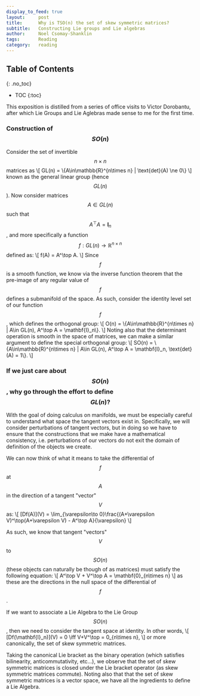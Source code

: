 ```yaml
---
display_to_feed: true
layout:     post
title:      Why is TSO(n) the set of skew symmetric matrices?
subtitle:   Constructing Lie groups and Lie algebras
author:     Noel Csomay-Shanklin
tags:       Reading
category:   reading
---
```

## Table of Contents
{: .no_toc}
* TOC
{:toc}

This exposition is distilled from a series of office visits to Victor Dorobantu, after which Lie Groups and Lie Aglebras made sense to me for the first time.

### Construction of $$SO(n)$$
Consider the set of invertible $$n\times n$$ matrices as
\\[
GL(n) = \\{A\in\mathbb{R}^{n\times n} | \text{det}(A) \ne 0\\}
\\]
known as the general linear group (hence $$GL(n)$$). Now consider matrices $$A\in GL(n)$$ such that $$A^\top A = \mathbf{I}_n$$, and more specifically a function $$f:GL(n)\to\mathbb{R}^{n\times n}$$ defined as:
\\[
f(A) = A^\top A.
\\]
Since $$f$$ is a smooth function, we know via the inverse function theorem that the pre-image of any regular value of $$f$$ defines a submanifold of the space. As such, consider the identity level set of our function $$f$$, which defines the orthogonal group:
\\[
O(n) = \\{A\in\mathbb{R}^{n\times n} | A\in GL(n), A^\top A = \mathbf{I}_n\\}.
\\]
Noting also that the determinant operation is smooth in the space of matrices, we can make a similar argument to define the special orthogonal group:
\\[
SO(n) = \\{A\in\mathbb{R}^{n\times n} | A\in GL(n), A^\top A = \mathbf{I}_n, \text{det}(A) = 1\\}.
\\]

### If we just care about $$SO(n)$$, why go through the effort to define $$GL(n)?$$
With the goal of doing calculus on manifolds, we must be especially careful to understand what space the tangent vectors exist in. Specifically, we will consider perturbations of tangent vectors, but in doing so we have to ensure that the constructions that we make have a mathematical consistency, i.e. perturbations of our vectors do not exit the domain of definition of the objects we create. 

We can now think of what it means to take the differential of $$f$$ at $$A$$ in the direction of a tangent "vector" $$V$$ as:
\\[
\[Df(A)\](V) = \lim_{\varepsilon\to 0}\frac{(A+\varepsilon V)^\top(A+\varepsilon V) - A^\top A}{\varepsilon}
\\]

As such, we know that tangent "vectors" $$V$$ to $$SO(n)$$ (these objects can naturally be though of as matrices) must satisfy the following equation:
\\[
A^\top V + V^\top A = \mathbf{0}_{n\times n}
\\]
as these are the directions in the null space of the differential of $$f$$.


If we want to associate a Lie Algebra to the Lie Group $$SO(n)$$, then we need to consider the tangent space at identity. In other words,
\\[
\[Df(\mathbf{I}_n)\](V) = 0 \iff V+V^\top = 0\_{n\times n},
\\]
or more canonically, the set of skew symmetric matrices. 

Taking the canonical Lie bracket as the binary operation (which satisfies bilinearity, anticommutativity, etc...), we observe that the set of skew symmetric matrices is closed under the Lie bracket operator (as skew symmetric matrices commute). Noting also that that the set of skew symmetric matrices is a vector space, we have all the ingredients to define a Lie Algebra. 

